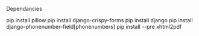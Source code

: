 Dependancies

pip install pillow
pip install django-crispy-forms
pip install django
pip install django-phonenumber-field[phonenumbers]
pip install --pre xhtml2pdf
